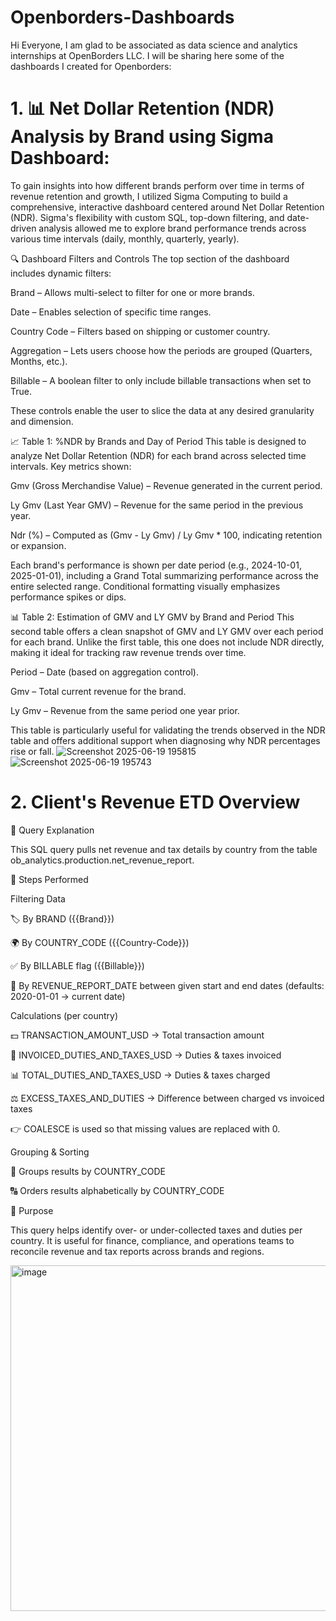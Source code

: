 # Openborders-Dashboards

Hi Everyone, I am glad to be associated as data science and analytics internships at OpenBorders LLC. I will be sharing here some of the dashboards I created for Openborders:
# 1. 📊 Net Dollar Retention (NDR) Analysis by Brand using Sigma Dashboard:
To gain insights into how different brands perform over time in terms of revenue retention and growth, I utilized Sigma Computing to build a comprehensive, interactive dashboard centered around Net Dollar Retention (NDR). Sigma's flexibility with custom SQL, top-down filtering, and date-driven analysis allowed me to explore brand performance trends across various time intervals (daily, monthly, quarterly, yearly).

🔍 Dashboard Filters and Controls
The top section of the dashboard includes dynamic filters:

Brand – Allows multi-select to filter for one or more brands.

Date – Enables selection of specific time ranges.

Country Code – Filters based on shipping or customer country.

Aggregation – Lets users choose how the periods are grouped (Quarters, Months, etc.).

Billable – A boolean filter to only include billable transactions when set to True.

These controls enable the user to slice the data at any desired granularity and dimension.

📈 Table 1: %NDR by Brands and Day of Period
This table is designed to analyze Net Dollar Retention (NDR) for each brand across selected time intervals. Key metrics shown:

Gmv (Gross Merchandise Value) – Revenue generated in the current period.

Ly Gmv (Last Year GMV) – Revenue for the same period in the previous year.

Ndr (%) – Computed as (Gmv - Ly Gmv) / Ly Gmv * 100, indicating retention or expansion.

Each brand's performance is shown per date period (e.g., 2024-10-01, 2025-01-01), including a Grand Total summarizing performance across the entire selected range. Conditional formatting visually emphasizes performance spikes or dips.

📊 Table 2: Estimation of GMV and LY GMV by Brand and Period
This second table offers a clean snapshot of GMV and LY GMV over each period for each brand. Unlike the first table, this one does not include NDR directly, making it ideal for tracking raw revenue trends over time.

Period – Date (based on aggregation control).

Gmv – Total current revenue for the brand.

Ly Gmv – Revenue from the same period one year prior.

This table is particularly useful for validating the trends observed in the NDR table and offers additional support when diagnosing why NDR percentages rise or fall.
![Screenshot 2025-06-19 195815](https://github.com/user-attachments/assets/38ab81cc-22a4-4f5b-984e-f71b7f4af553)
![Screenshot 2025-06-19 195743](https://github.com/user-attachments/assets/1198dd49-b156-465f-bd9d-5fe10302db99)

# 2. Client's Revenue ETD Overview
📄 Query Explanation

This SQL query pulls net revenue and tax details by country from the table ob_analytics.production.net_revenue_report.

🔎 Steps Performed

Filtering Data

🏷️ By BRAND ({{Brand}})

🌍 By COUNTRY_CODE ({{Country-Code}})

✅ By BILLABLE flag ({{Billable}})

📅 By REVENUE_REPORT_DATE between given start and end dates (defaults: 2020-01-01 → current date)

Calculations (per country)

💵 TRANSACTION_AMOUNT_USD → Total transaction amount

🧾 INVOICED_DUTIES_AND_TAXES_USD → Duties & taxes invoiced

📊 TOTAL_DUTIES_AND_TAXES_USD → Duties & taxes charged

⚖️ EXCESS_TAXES_AND_DUTIES → Difference between charged vs invoiced taxes

👉 COALESCE is used so that missing values are replaced with 0.

Grouping & Sorting

📌 Groups results by COUNTRY_CODE

🔠 Orders results alphabetically by COUNTRY_CODE

🎯 Purpose

This query helps identify over- or under-collected taxes and duties per country.
It is useful for finance, compliance, and operations teams to reconcile revenue and tax reports across brands and regions.

<img width="1325" height="553" alt="image" src="https://github.com/user-attachments/assets/14c776a9-74d7-4d6e-8080-2227443902c1" />

